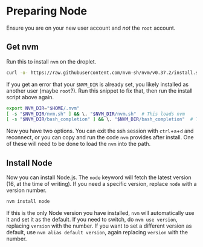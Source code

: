 # Preparing Node

Ensure you are on your new user account and *not* the `root` account.

## Get nvm

Run this to install `nvm` on the droplet.

```bash
curl -o- https://raw.githubusercontent.com/nvm-sh/nvm/v0.37.2/install.sh | bash
```

If you get an error that your `$NVM_DIR` is already set, you likely installed as another user (maybe `root`?). Run this snippet to fix that, then run the install script above again.

```bash
export NVM_DIR="$HOME/.nvm"
[ -s "$NVM_DIR/nvm.sh" ] && \. "$NVM_DIR/nvm.sh"  # This loads nvm
[ -s "$NVM_DIR/bash_completion" ] && \. "$NVM_DIR/bash_completion"  # This loads nvm bash_completion
```

Now you have two options. You can exit the ssh session with `ctrl`+`a`+`d` and reconnect, or you can copy and run the code `nvm` provides after install. One of these will need to be done to load the `nvm` into the path.

## Install Node

Now you can install Node.js. The `node` keyword will fetch the latest version (16, at the time of writing). If you need a specific version, replace `node` with a version number.

```bash
nvm install node
```

If this is the only Node version you have installed, `nvm` will automatically use it and set it as the default. If you need to switch, do `nvm use version`, replacing `version` with the number. If you want to set a different version as default, use `nvm alias default version`, again replacing `version` with the number.
